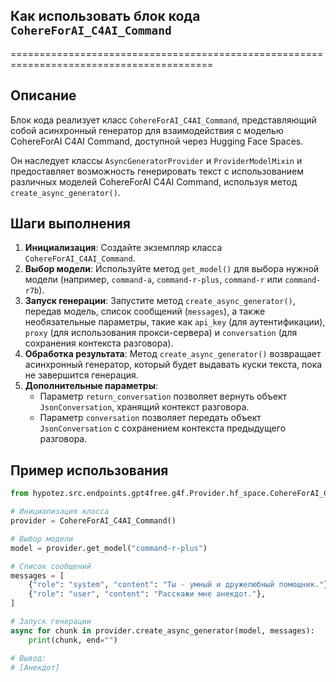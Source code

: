 ## Как использовать блок кода `CohereForAI_C4AI_Command`
=========================================================================================

Описание
-------------------------
Блок кода реализует класс `CohereForAI_C4AI_Command`, представляющий собой асинхронный генератор для взаимодействия с моделью CohereForAI C4AI Command, доступной через Hugging Face Spaces. 

Он наследует классы `AsyncGeneratorProvider` и `ProviderModelMixin` и предоставляет возможность генерировать текст с использованием различных моделей CohereForAI C4AI Command, используя метод `create_async_generator()`.

Шаги выполнения
-------------------------
1. **Инициализация**: Создайте экземпляр класса `CohereForAI_C4AI_Command`.
2. **Выбор модели**: Используйте метод `get_model()` для выбора нужной модели (например, `command-a`, `command-r-plus`, `command-r` или `command-r7b`). 
3. **Запуск генерации**: Запустите метод `create_async_generator()`, передав модель, список сообщений (`messages`), а также необязательные параметры, такие как `api_key` (для аутентификации), `proxy` (для использования прокси-сервера) и `conversation` (для сохранения контекста разговора).
4. **Обработка результата**: Метод `create_async_generator()` возвращает асинхронный генератор, который будет выдавать куски текста, пока не завершится генерация. 
5. **Дополнительные параметры**:  
    - Параметр `return_conversation` позволяет вернуть объект `JsonConversation`, хранящий контекст разговора. 
    - Параметр `conversation` позволяет передать объект `JsonConversation` с сохранением контекста предыдущего разговора. 


Пример использования
-------------------------

```python
from hypotez.src.endpoints.gpt4free.g4f.Provider.hf_space.CohereForAI_C4AI_Command import CohereForAI_C4AI_Command

# Инициализация класса
provider = CohereForAI_C4AI_Command()

# Выбор модели
model = provider.get_model("command-r-plus")

# Список сообщений
messages = [
    {"role": "system", "content": "Ты - умный и дружелюбный помощник."},
    {"role": "user", "content": "Расскажи мне анекдот."},
]

# Запуск генерации
async for chunk in provider.create_async_generator(model, messages):
    print(chunk, end="")

# Вывод:
# [Анекдот]
```
